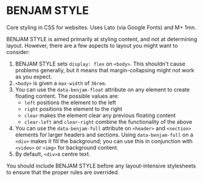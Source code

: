 # BENJAM STYLE #

Core styling in CSS for websites. Uses Lato (via Google Fonts) and M+ 1mn.

BENJAM STYLE is aimed primarily at styling content, and not at determining layout. However, there are a few aspects to layout you might want to consider:

1. BENJAM STYLE sets `display: flex` on `<body>`. This shouldn't cause problems generally, but it means that margin-collapsing might not work as you expect.
2. `<body>` is given a `max-width` of `36rem`.
3. You can use the `data-benjam-float` attribute on any element to create floating content. The possible values are:
    * `left` positions the element to the left
    * `right` positions the element to the right
    * `clear` makes the element clear any previous floating content
    * `clear-left` and `clear-right` combine the functionality of the above
4. You can use the `data-benjam-full` attribute on `<header>` and `<section>` elements for larger headers and sections. Using `data-benjam-full` on a `<div>` makes it fill the background; you can use this in conjunction with `<video>` or `<img>` for background content.
5. By default, `<div>`s centre text.

You should include BENJAM STYLE before any layout-intensive stylesheets to ensure that the proper rules are overrided.
